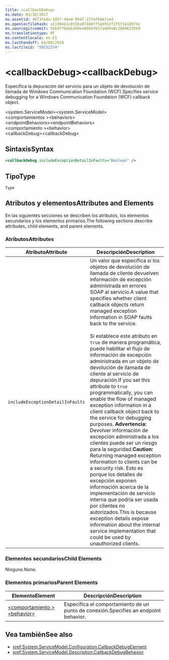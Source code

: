 ```yaml
---
title: <callbackDebug>
ms.date: 03/30/2017
ms.assetid: 4073feda-1857-4be4-9947-227afb847ced
ms.openlocfilehash: a1190eb1c015ba07488ff5a5952f2f5f1b10974c
ms.sourcegitcommit: 5b6d778ebb269ee6684fb57ad69a8c28b06235b9
ms.translationtype: MT
ms.contentlocale: es-ES
ms.lasthandoff: 04/08/2019
ms.locfileid: "59152274"
---
```

# <a name="callbackdebug"></a><span data-ttu-id="77d23-101">\<callbackDebug></span><span class="sxs-lookup"><span data-stu-id="77d23-101">\<callbackDebug></span></span>
<span data-ttu-id="77d23-102">Especifica la depuración del servicio para un objeto de devolución de llamada de Windows Communication Foundation (WCF).</span><span class="sxs-lookup"><span data-stu-id="77d23-102">Specifies service debugging for a Windows Communication Foundation (WCF) callback object.</span></span>  
  
 <span data-ttu-id="77d23-103">\<system.ServiceModel></span><span class="sxs-lookup"><span data-stu-id="77d23-103">\<system.ServiceModel></span></span>  
<span data-ttu-id="77d23-104">\<comportamientos ></span><span class="sxs-lookup"><span data-stu-id="77d23-104">\<behaviors></span></span>  
<span data-ttu-id="77d23-105">\<endpointBehaviors></span><span class="sxs-lookup"><span data-stu-id="77d23-105">\<endpointBehaviors></span></span>  
<span data-ttu-id="77d23-106">\<comportamiento ></span><span class="sxs-lookup"><span data-stu-id="77d23-106">\<behavior></span></span>  
<span data-ttu-id="77d23-107">\<callbackDebug></span><span class="sxs-lookup"><span data-stu-id="77d23-107">\<callbackDebug></span></span>  
  
## <a name="syntax"></a><span data-ttu-id="77d23-108">Sintaxis</span><span class="sxs-lookup"><span data-stu-id="77d23-108">Syntax</span></span>  
  
```xml  
<callbackDebug includeExceptionDetailInFaults="Boolean" />
```  
  
## <a name="type"></a><span data-ttu-id="77d23-109">Tipo</span><span class="sxs-lookup"><span data-stu-id="77d23-109">Type</span></span>  
 `Type`  
  
## <a name="attributes-and-elements"></a><span data-ttu-id="77d23-110">Atributos y elementos</span><span class="sxs-lookup"><span data-stu-id="77d23-110">Attributes and Elements</span></span>  
 <span data-ttu-id="77d23-111">En las siguientes secciones se describen los atributos, los elementos secundarios y los elementos primarios.</span><span class="sxs-lookup"><span data-stu-id="77d23-111">The following sections describe attributes, child elements, and parent elements.</span></span>  
  
### <a name="attributes"></a><span data-ttu-id="77d23-112">Atributos</span><span class="sxs-lookup"><span data-stu-id="77d23-112">Attributes</span></span>  
  
|<span data-ttu-id="77d23-113">Atributo</span><span class="sxs-lookup"><span data-stu-id="77d23-113">Attribute</span></span>|<span data-ttu-id="77d23-114">Descripción</span><span class="sxs-lookup"><span data-stu-id="77d23-114">Description</span></span>|  
|---------------|-----------------|  
|`includeExceptionDetailInFaults`|<span data-ttu-id="77d23-115">Un valor que especifica si los objetos de devolución de llamada de cliente devuelven información de excepción administrada en errores SOAP al servicio.</span><span class="sxs-lookup"><span data-stu-id="77d23-115">A value that specifies whether client callback objects return managed exception information in SOAP faults back to the service.</span></span><br /><br /> <span data-ttu-id="77d23-116">Si establece este atributo en `true` de manera programática, puede habilitar el flujo de información de excepción administrada en un objeto de devolución de llamada de cliente al servicio de depuración.</span><span class="sxs-lookup"><span data-stu-id="77d23-116">If you set this attribute to `true` programmatically, you can enable the flow of managed exception information in a client callback object back to the service for debugging purposes.</span></span> <span data-ttu-id="77d23-117">**Advertencia:**  Devolver información de excepción administrada a los clientes puede ser un riesgo para la seguridad.</span><span class="sxs-lookup"><span data-stu-id="77d23-117">**Caution:**  Returning managed exception information to clients can be a security risk.</span></span> <span data-ttu-id="77d23-118">Esto es porque los detalles de excepción exponen información acerca de la implementación de servicio interna que podría ser usada por clientes no autorizados.</span><span class="sxs-lookup"><span data-stu-id="77d23-118">This is because exception details expose information about the internal service implementation that could be used by unauthorized clients.</span></span>|  
  
### <a name="child-elements"></a><span data-ttu-id="77d23-119">Elementos secundarios</span><span class="sxs-lookup"><span data-stu-id="77d23-119">Child Elements</span></span>  
 <span data-ttu-id="77d23-120">Ninguno.</span><span class="sxs-lookup"><span data-stu-id="77d23-120">None.</span></span>  
  
### <a name="parent-elements"></a><span data-ttu-id="77d23-121">Elementos primarios</span><span class="sxs-lookup"><span data-stu-id="77d23-121">Parent Elements</span></span>  
  
|<span data-ttu-id="77d23-122">Elemento</span><span class="sxs-lookup"><span data-stu-id="77d23-122">Element</span></span>|<span data-ttu-id="77d23-123">Descripción</span><span class="sxs-lookup"><span data-stu-id="77d23-123">Description</span></span>|  
|-------------|-----------------|  
|[<span data-ttu-id="77d23-124">\<comportamiento ></span><span class="sxs-lookup"><span data-stu-id="77d23-124">\<behavior></span></span>](../../../../../docs/framework/configure-apps/file-schema/wcf/behavior-of-endpointbehaviors.md)|<span data-ttu-id="77d23-125">Especifica el comportamiento de un punto de conexión.</span><span class="sxs-lookup"><span data-stu-id="77d23-125">Specifies an endpoint behavior.</span></span>|  
  
## <a name="see-also"></a><span data-ttu-id="77d23-126">Vea también</span><span class="sxs-lookup"><span data-stu-id="77d23-126">See also</span></span>

- <xref:System.ServiceModel.Configuration.CallbackDebugElement>
- <xref:System.ServiceModel.Description.CallbackDebugBehavior>
